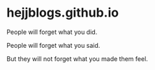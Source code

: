 # hejjblogs.github.io
People will forget what you did.

People will forget what you said.

But they will not forget what you made them feel.
